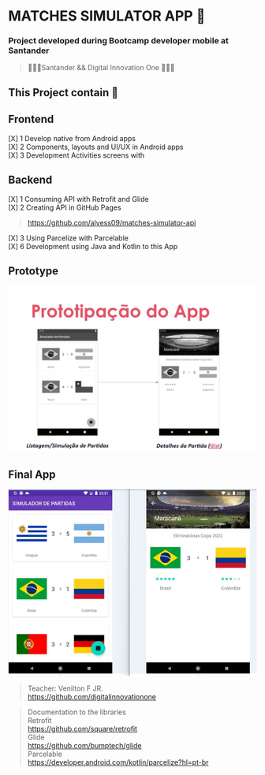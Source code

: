 # MATCHES SIMULATOR APP 🎲
### Project developed during Bootcamp developer mobile at Santander

> 🧑🏻‍💻Santander && Digital Innovation One 🧑🏻‍💻

## This Project contain 🚀

## Frontend
[X] 1 Develop native from Android apps  </br>
[X] 2 Components, layouts and UI/UX in Android apps </br>
[X] 3 Development Activities screens with  </br>
## Backend
[X] 1 Consuming API with Retrofit and Glide</br>
[X] 2 Creating API in GitHub Pages </br>
> https://github.com/alvess09/matches-simulator-api

[X] 3 Using Parcelize with Parcelable </br>
[X] 6 Development using Java and Kotlin to this App</br>

## Prototype

![GitHub Logo](/prototypeOne.jpg)

## Final App

![GitHub Logo](/finalApp.jpg)

> Teacher: Venilton F JR. </br>
> https://github.com/digitalinnovationone


> Documentation to the libraries </br>
> Retrofit </br>
> https://github.com/square/retrofit </br>
> Glide </br>
> https://github.com/bumptech/glide </br>
> Parcelable </br>
> https://developer.android.com/kotlin/parcelize?hl=pt-br


